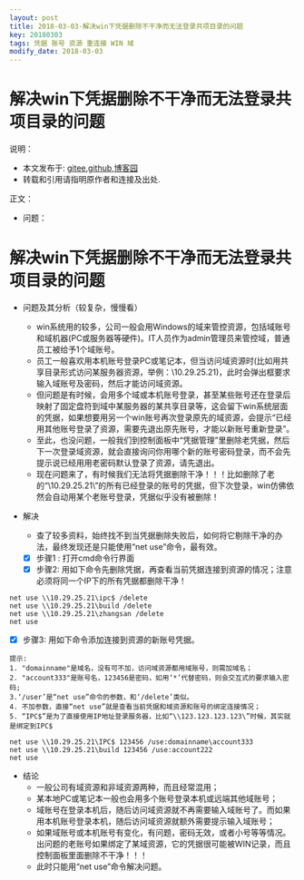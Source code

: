 ```yaml
---
layout: post
title: 2018-03-03-解决win下凭据删除不干净而无法登录共项目录的问题
key: 20180303
tags: 凭据 账号 资源 重连接 WIN 域
modify_date: 2018-03-03
---
```




# 解决win下凭据删除不干净而无法登录共项目录的问题

说明：
* 本文发布于: [gitee](http://freelogic.gitee.io/webpost/),[github](https://freelogic.github.io/),[博客园](http://www.cnblogs.com/taichu/)
* 转载和引用请指明原作者和连接及出处.

正文：

* 问题：

# 解决win下凭据删除不干净而无法登录共项目录的问题

* 问题及其分析（较复杂，慢慢看）
  * win系统用的较多，公司一般会用Windows的域来管控资源，包括域账号和域机器(PC或服务器等硬件)。IT人员作为admin管理员来管控域，普通员工被给予1个域账号。
  * 员工一般喜欢用本机账号登录PC或笔记本，但当访问域资源时(比如用共享目录形式访问某服务器资源，举例：\\10.29.25.21)，此时会弹出框要求输入域账号及密码，然后才能访问域资源。
  * 但问题是有时候，会用多个域或本机账号登录，甚至某些账号还在登录后映射了固定盘符到域中某服务器的某共享目录等，这会留下win系统层面的凭据，如果想要用另一个win账号再次登录原先的域资源，会提示“已经用其他账号登录了资源，需要先退出原先账号，才能以新账号重新登录”。
  * 至此，也没问题，一般我们到控制面板中“凭据管理”里删除老凭据，然后下一次登录域资源，就会直接询问你用哪个新的账号密码登录，而不会先提示说已经用用老密码默认登录了资源，请先退出。
  * 现在问题来了，有时候我们无法将凭据删除干净！！！比如删除了老的“\\10.29.25.21\”的所有已经登录的账号的凭据，但下次登录，win仿佛依然会自动用某个老账号登录，凭据似乎没有被删除！

* 解决
  * 查了较多资料，始终找不到当凭据删除失败后，如何将它剔除干净的办法，最终发现还是只能使用“net use”命令，最有效。
  * [x] 步骤1 : 打开cmd命令行界面
  * [x] 步骤2:  用如下命令先删除凭据，再查看当前凭据连接到资源的情况；注意必须将同一个IP下的所有凭据都删除干净！
```
net use \\10.29.25.21\ipc$ /delete
net use \\10.29.25.21\build /delete
net use \\10.29.25.21\zhangsan /delete
net use 
```
  * [x] 步骤3:  用如下命令添加连接到资源的新账号凭据。
```
提示: 
1. "domainname"是域名，没有可不加，访问域资源都用域账号，则需加域名；
2. "account333"是账号名，123456是密码，如用‘*’代替密码，则会交互式的要求输入密码;
3.‘/user’是“net use”命令的参数，和‘/delete’类似。
4. 不加参数，直接“net use”就是查看当前凭据和域资源和账号的绑定连接情况；
5. “IPC$”是为了直接使用IP地址登录服务器，比如“\\123.123.123.123\”时候，其实就是绑定到IPC$

net use \\10.29.25.21\IPC$ 123456 /use:domainname\account333
net use \\10.29.25.21\build 123456 /use:account222
net use   
```
* 结论
  * 一般公司有域资源和非域资源两种，而且经常混用；
  * 某本地PC或笔记本一般也会用多个账号登录本机或远端其他域账号；
  * 域账号在登录本机后，随后访问域资源就不再需要输入域账号了。而如果用本机账号登录本机，随后访问域资源就额外需要提示输入域账号；
  * 如果域账号或本机账号有变化，有问题，密码无效，或者小号等等情况。出问题的老账号如果绑定了某域资源，它的凭据很可能被WIN记录，而且控制面板里面删除不干净！！！
  * 此时只能用“net use”命令解决问题。

